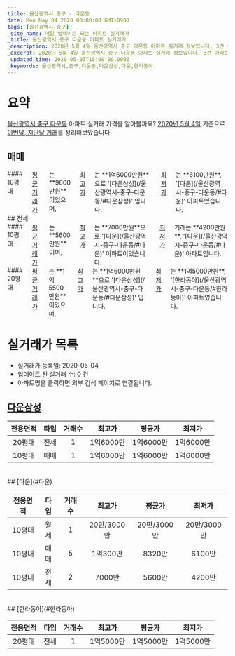 ```yaml
---
title: 울산광역시 중구 - 다운동
date: Mon May 04 2020 00:00:00 GMT+0900
tags: [울산광역시-중구]
_site_name: 매일 업데이트 되는 아파트 실거래가
_title: 울산광역시 중구 다운동 아파트 실거래가
_description: 2020년 5월 4일 울산광역시 중구 다운동 아파트 실거래 정보입니다. 3건 아파트 정보가 있습니다.
_excerpt: 2020년 5월 4일 울산광역시 중구 다운동 아파트 실거래 정보입니다. 3건 아파트 정보가 있습니다.
_updated_time: 2020-05-03T15:00:00.000Z
_keywords: 울산광역시,중구,다운동,다운삼성,다운,한라동아
---
```





# 요약
<ins>울산광역시 중구 다운동</ins> 아파트 실거래 가격을 알아볼까요? <ins>2020년 5월 4일</ins> 기준으로 <ins>이번달, 지난달 거래</ins>를 정리해보았습니다.

## 매매
<div class="container">
<div class="twelve columns" markdown="1">
#### 10평대
<ins>평균 거래가</ins>는 **9600만원**이었으며, <ins>최고가</ins>는 **1억6000만원**으로 '[다운삼성](/울산광역시-중구-다운동/#다운삼성)' 입니다. <ins>최저가</ins>는 **6100만원**, '[다운](/울산광역시-중구-다운동/#다운)' 아파트였습니다.
</div>
</div>
## 전세
<div class="container">
<div class="six columns" markdown="1">
#### 10평대
<ins>평균 거래가</ins>는 **5600만원**이며, <ins>최고가</ins>는 **7000만원**으로 '[다운](/울산광역시-중구-다운동/#다운)' 아파트이었습니다. <ins>최저가</ins> 거래는 **4200만원**, '[다운](/울산광역시-중구-다운동/#다운)' 아파트입니다.
</div>
<div class="six columns" markdown="1">
#### 20평대
<ins>평균 거래가</ins>는 **1억5500만원**이었으며, <ins>최고가</ins>는 **1억6000만원**으로 '[다운삼성](/울산광역시-중구-다운동/#다운삼성)' 입니다. <ins>최저가</ins>는 **1억5000만원**, '[한라동아](/울산광역시-중구-다운동/#한라동아)' 아파트였습니다.
</div>
</div>



# 실거래가 목록
- 실거래가 등록일: 2020-05-04
- 업데이트 된 실거래 수: 0 건
- 아파트명을 클릭하면 외부 검색 페이지로 연결됩니다.

## [다운삼성](#다운삼성)

|전용면적|타입|거래수|최고가|평균가|최저가|
|:---:|:---:|:---:|:---:|:---:|:---:|
|20평대|<span class="deal-type-2">전세</span>|1|1억6000만|1억6000만|1억6000만|
|10평대|<span class="deal-type-1">매매</span>|1|1억6000만|1억6000만|1억6000만|

<br/>
## [다운](#다운)

|전용면적|타입|거래수|최고가|평균가|최저가|
|:---:|:---:|:---:|:---:|:---:|:---:|
|10평대|<span class="deal-type-3">월세</span>|1|20만/3000만|20만/3000만|20만/3000만|
|10평대|<span class="deal-type-1">매매</span>|5|1억300만|8320만|6100만|
|10평대|<span class="deal-type-2">전세</span>|2|7000만|5600만|4200만|

<br/>
## [한라동아](#한라동아)

|전용면적|타입|거래수|최고가|평균가|최저가|
|:---:|:---:|:---:|:---:|:---:|:---:|
|20평대|<span class="deal-type-2">전세</span>|1|1억5000만|1억5000만|1억5000만|

<br/>



